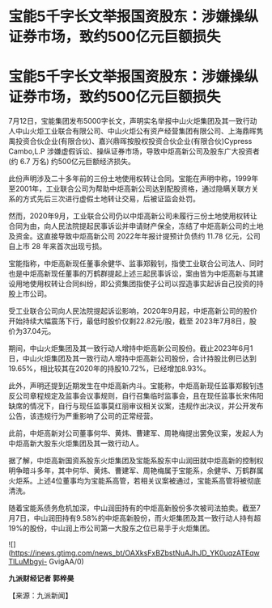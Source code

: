 # 宝能5千字长文举报国资股东：涉嫌操纵证券市场，致约500亿元巨额损失

# 宝能5千字长文举报国资股东：涉嫌操纵证券市场，致约500亿元巨额损失

7月12日，宝能集团发布5000字长文，声明实名举报中山火炬集团及其一致行动人中山火炬工业联合有限公司、中山火炬公有资产经营集团有限公司、上海鼎晖隽禺投资合伙企业(有限合伙)、嘉兴鼎晖按股权投资合伙企业(有限合伙)Cypress
Cambo,L.P 涉嫌虚假诉讼、操纵证券市场，导致中炬高新公司及股东广大投资者 (约 6.7 万名) 约500亿元巨额经济损失。

此份声明涉及二十多年前的三份土地使用权转让合同。宝能在声明中称，1999年至2001年，工业联合公司为帮助中炬高新公司达到配股资格，通过隐瞒关联方关系的方式先后三次进行虚假土地转让交易，后被证监会处罚。

然而，2020年9月，工业联合公司仍以中炬高新公司未履行三份土地使用权转让合同为由，向人民法院提起民事诉讼并申请财产保全，冻结了中炬高新公司的土地及资金。这直接导致中炬高新公司
2022年年报计提预计负债约 11.78 亿元，公司自上市 28 年来首次出现亏损。

宝能指称，中炬高新现任董事余健华、监事郑毅钊，指使工业联合公司法人、同时也是中炬高新现任董事的万鹤群提起上述三起民事诉讼，案由皆为中炬高新与其建设用地使用权转让合同纠纷，即公资集团指使子公司以捏造事实起诉自己投资的持股上市公司。

受工业联合公司向人民法院提起诉讼影响，2020年9月起，中炬高新公司的股价开始持续大幅震荡下行，最低时股价仅剩22.82元/股，截至
2023年7月8日，股价为37.04元。

期间，中山火炬集团及其一致行动人增持中炬高新公司股份。截止2023年6月1日，中山火炬集团及其一致行动人增持中炬高新公司股份，合计持股比例已达到19.65%，相比较其在2020年的持股10.72%，已经增加8.93%。

此外，声明还提到近期发生在中炬高新内斗。宝能称，中炬高新现任监事郑毅钊违反公司章程规定及监事会议事规则，自行召集临时监事会，且在现任监事长宋伟阳缺席的情况下，自行与现任监事莫红丽审议相关议案，违规作出决议，并公开发布公告，该违规行为严重影响了公司的正常经营。

此前，中炬高新对公司董事何华、黄炜、曹建军、周艳梅提出罢免议案，发起人为中炬高新大股东火炬集团及其一致行动人。

据了解，中炬高新国资系股东火炬集团及宝能系股东中山润田就中炬高新的控制权明争暗斗多年，其中何华、黄炜、曹建军、周艳梅属于宝能系，余健华、万鹤群属火炬系。上述4位董事均为宝能系高管，若相关议案被通过，宝能系高管将被彻底清洗。

随着宝能系债务危机加深，中山润田持有的中炬高新股份多次被司法拍卖。截至7月7日，中山润田持有9.58%的中炬高新股份，而火炬集团及其一致行动人持有超19%的股份，中山润上市公司第一大股东之位已易手于火炬集团。

![](https://inews.gtimg.com/news_bt/OAXksFxBZbstNuAJhJD_YK0uqzATEqwTlLuMbgyi-
GvigAA/0)

**九派财经记者 郭梓昊**

【来源：九派新闻】

